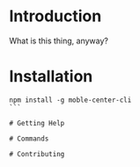 # Introduction

What is this thing, anyway?

# Installation

````
npm install -g moble-center-cli
```

# Getting Help

# Commands

# Contributing

